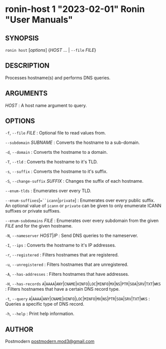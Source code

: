 # ronin-host 1 "2023-02-01" Ronin "User Manuals"

## SYNOPSIS

`ronin host` [*options*] {*HOST* ... \| `--file` *FILE*}

## DESCRIPTION

Processes hostname(s) and performs DNS queries.

## ARGUMENTS

*HOST*
: A host name argument to query.

## OPTIONS

`-f`, `--file` *FILE*
: Optional file to read values from.

`--subdomain` *SUBNAME*
: Converts the hostname to a sub-domain.

`-d`, `--domain`
: Converts the hostname to a domain.

`-T`, `--tld`
: Converts the hostname to it's TLD.

`-s`, `--suffix`
: Converts the hostname to it's suffix.

`-S`, `--change-suffix` *SUFFIX*
: Changes the suffix of each hostname.

`--enum-tlds`
: Enumerates over every TLD.

`--enum-suffixes`[`=``icann`|`private`]
: Enumerates over every public suffix. An optional value of `icann` or `private`
  can be given to only enumerate ICANN suffixes or private suffixes.

`--enum-subdomains` *FILE*
: Enumerates over every subdomain from the given *FILE* and for the given
  hostname.

`-N`, `--nameserver` *HOST*|*IP*
: Send DNS queries to the nameserver.

`-I`, `--ips`
: Converts the hostname to it's IP addresses.

`-r`, `--registered`
: Filters hostnames that are registered.

`-u`, `--unregistered`
: Filters hostnames that are unregistered.

`-A`, `--has-addresses`
: Filters hostnames that have addresses.

`-H`, `--has-records` `A`\|`AAAA`\|`ANY`\|`CNAME`\|`HINFO`\|`LOC`\|`MINFO`\|`MX`\|`NS`\|`PTR`\|`SOA`\|`SRV`\|`TXT`\|`WKS`
: Filters hostnames that have a certain DNS record type.

`-t`, `--query` `A`\|`AAAA`\|`ANY`\|`CNAME`\|`HINFO`\|`LOC`\|`MINFO`\|`MX`\|`NS`\|`PTR`\|`SOA`\|`SRV`\|`TXT`\|`WKS`
: Queries a specific type of DNS record.

`-h`, `--help`
: Print help information.

## AUTHOR

Postmodern <postmodern.mod3@gmail.com>

